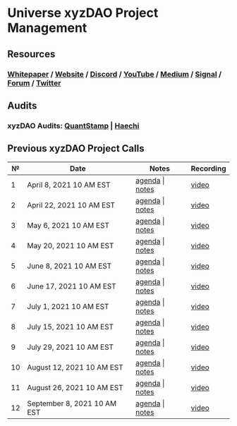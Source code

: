 # **Universe xyzDAO Project Management**

## **Resources**
### [Whitepaper](https://github.com/UniverseXYZ/UniverseXYZ-Whitepaper) / [Website](https://universe.xyz/) / [Discord](https://discord.gg/nfu) / [YouTube](https://www.youtube.com/channel/UCWt00md9T2b4iTsHWp_Fapw) / [Medium](https://medium.com/universe-xyz) / [Signal](https://signal.universe.xyz/#/) / [Forum](https://forum.universe.xyz/) / [Twitter](https://twitter.com/universe_xyz)


## **Audits**
### xyzDAO Audits: [QuantStamp](https://github.com/UniverseXYZ/xyzDAO-PM/blob/master/audits/Quantstamp-DAO.pdf) | [Haechi](https://github.com/UniverseXYZ/xyzDAO-PM/blob/master/audits/HAECHI-DAO.pdf)

## Previous xyzDAO Project Calls

 №  | Date                             | Notes          | Recording            |
--- | -------------------------------- | -------------- | -------------------- |
 1  | April 8, 2021 10 AM EST       | [agenda](https://github.com/UniverseXYZ/xyzDAO-PM/issues/1) \| [notes](https://github.com/UniverseXYZ/xyzDAO-PM/blob/master/Universe%20xyzDAO%20Project%20Calls/call_1.md)     | [video](https://www.youtube.com/watch?v=3K4-cWBGl7Y) |
 2  | April 22, 2021 10 AM EST       | [agenda](https://github.com/UniverseXYZ/xyzDAO-PM/issues/2) \| [notes](https://github.com/UniverseXYZ/xyzDAO-PM/blob/master/Universe%20xyzDAO%20Project%20Calls/call_02.md)     | [video](https://www.youtube.com/watch?v=JAZOA0ibCVA) |
 3  | May 6, 2021 10 AM EST       | [agenda](https://github.com/UniverseXYZ/xyzDAO-PM/issues/4) \| [notes](https://github.com/UniverseXYZ/xyzDAO-PM/blob/master/Universe%20xyzDAO%20Project%20Calls/call_03.md)     | [video](https://www.youtube.com/watch?v=pYz3H-tWTOE&t=1s) |
4  | May 20, 2021 10 AM EST       | [agenda](https://github.com/UniverseXYZ/xyzDAO-PM/issues/7) \| [notes](https://github.com/UniverseXYZ/xyzDAO-PM/blob/master/Universe%20xyzDAO%20Project%20Calls/call_04.md)     | [video](https://www.youtube.com/watch?v=_0YsbpMqF4E) |
 5  | June 8, 2021 10 AM EST       | [agenda](https://github.com/UniverseXYZ/xyzDAO-PM/issues/11) \| [notes](https://github.com/UniverseXYZ/xyzDAO-PM/blob/master/Universe%20xyzDAO%20Project%20Calls/call_05.md)     | [video](https://www.youtube.com/watch?v=glRSBWgwQ34) |
 6  | June 17, 2021 10 AM EST       | [agenda](https://github.com/UniverseXYZ/xyzDAO-PM/issues/13) \| [notes](https://github.com/UniverseXYZ/xyzDAO-PM/blob/master/Universe%20xyzDAO%20Project%20Calls/call_06.md)     | [video](https://www.youtube.com/watch?v=IZG1eB5zevw) |
 7  | July 1, 2021 10 AM EST       | [agenda](https://github.com/UniverseXYZ/xyzDAO-PM/issues/14) \| [notes](https://github.com/UniverseXYZ/xyzDAO-PM/blob/master/Universe%20xyzDAO%20Project%20Calls/call_07.md)     | [video](https://www.youtube.com/watch?v=VVBaY-zbCec&t=254s) |
 8  | July 15, 2021 10 AM EST       | [agenda](https://github.com/UniverseXYZ/xyzDAO-PM/issues/18) \| [notes](https://github.com/UniverseXYZ/xyzDAO-PM/blob/master/Universe%20xyzDAO%20Project%20Calls/call_08.md)     | [video](https://www.youtube.com/watch?v=6NlsAzwf40M) |
 9  | July 29, 2021 10 AM EST       | [agenda](https://github.com/UniverseXYZ/xyzDAO-PM/issues/20) \| [notes](https://github.com/UniverseXYZ/xyzDAO-PM/blob/master/Universe%20xyzDAO%20Project%20Calls/call_09.md)     | [video](https://youtu.be/e-WTjMysyHY) |
 10  | August 12, 2021 10 AM EST       | [agenda](https://github.com/UniverseXYZ/xyzDAO-PM/issues/23) \| [notes](https://github.com/UniverseXYZ/xyzDAO-PM/blob/master/Universe%20xyzDAO%20Project%20Calls/call_10.md)     | [video](https://www.youtube.com/watch?v=H4Fjo08ReJM) |
 11  | August 26, 2021 10 AM EST       | [agenda](https://github.com/UniverseXYZ/xyzDAO-PM/issues/24) \| [notes](https://github.com/UniverseXYZ/xyzDAO-PM/blob/master/Universe%20xyzDAO%20Project%20Calls/call_11.md)     | [video](https://www.youtube.com/watch?v=497EfHx4o7k) |
 12  | September 8, 2021 10 AM EST       | [agenda](https://github.com/UniverseXYZ/xyzDAO-PM/issues/25) \| [notes](https://github.com/UniverseXYZ/xyzDAO-PM/blob/master/Universe%20xyzDAO%20Project%20Calls/call_12.md)     | [video](https://www.youtube.com/watch?v=N9XX4RF8N64) |
